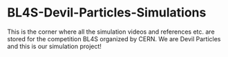 # BL4S-Devil-Particles-Simulations
This is the corner where all the simulation videos and references etc. are stored for the competition BL4S organized by CERN. We are Devil Particles and this is our simulation project!
